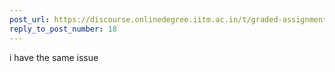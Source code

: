 ```yaml
---
post_url: https://discourse.onlinedegree.iitm.ac.in/t/graded-assignment-6/169283/33
reply_to_post_number: 18
---
```

i have the same issue